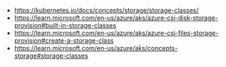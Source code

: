 - https://kubernetes.io/docs/concepts/storage/storage-classes/
- https://learn.microsoft.com/en-us/azure/aks/azure-csi-disk-storage-provision#built-in-storage-classes
- https://learn.microsoft.com/en-us/azure/aks/azure-csi-files-storage-provision#create-a-storage-class
- https://learn.microsoft.com/en-us/azure/aks/concepts-storage#storage-classes
